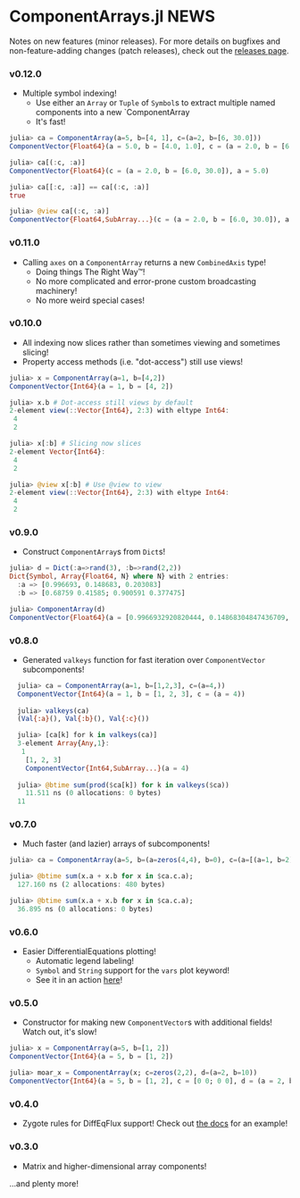 # ComponentArrays.jl NEWS
Notes on new features (minor releases). For more details on bugfixes and non-feature-adding changes (patch releases), check out the [releases page](https://github.com/jonniedie/ComponentArrays.jl/releases).

### v0.12.0
- Multiple symbol indexing!
  - Use either an `Array` or `Tuple` of `Symbol`s to extract multiple named components into a new `ComponentArray
  - It's fast!
```julia
julia> ca = ComponentArray(a=5, b=[4, 1], c=(a=2, b=[6, 30.0]))
ComponentVector{Float64}(a = 5.0, b = [4.0, 1.0], c = (a = 2.0, b = [6.0, 30.0]))

julia> ca[(:c, :a)]
ComponentVector{Float64}(c = (a = 2.0, b = [6.0, 30.0]), a = 5.0)

julia> ca[[:c, :a]] == ca[(:c, :a)]
true

julia> @view ca[(:c, :a)]
ComponentVector{Float64,SubArray...}(c = (a = 2.0, b = [6.0, 30.0]), a = 5.0)
```
### v0.11.0
- Calling `axes` on a `ComponentArray` returns a new `CombinedAxis` type!
  - Doing things The Right Way™!
  - No more complicated and error-prone custom broadcasting machinery!
  - No more weird special cases!
### v0.10.0
- All indexing now slices rather than sometimes viewing and sometimes slicing!
- Property access methods (i.e. "dot-access") still use views!
```julia
julia> x = ComponentArray(a=1, b=[4,2])
ComponentVector{Int64}(a = 1, b = [4, 2])

julia> x.b # Dot-access still views by default
2-element view(::Vector{Int64}, 2:3) with eltype Int64:
 4
 2

julia> x[:b] # Slicing now slices
2-element Vector{Int64}:
 4
 2

julia> @view x[:b] # Use @view to view
2-element view(::Vector{Int64}, 2:3) with eltype Int64:
 4
 2
```

### v0.9.0
- Construct `ComponentArray`s from `Dict`s!
```julia
julia> d = Dict(:a=>rand(3), :b=>rand(2,2))
Dict{Symbol, Array{Float64, N} where N} with 2 entries:
  :a => [0.996693, 0.148683, 0.203083]
  :b => [0.68759 0.41585; 0.900591 0.377475]

julia> ComponentArray(d)
ComponentVector{Float64}(a = [0.9966932920820444, 0.14868304847436709, 0.20308284992079573], b = [0.6875902095731583 0.415850281435181; 0.9005909643364229 0.3774747843717925])
```

### v0.8.0
- Generated `valkeys` function for fast iteration over `ComponentVector` subcomponents!
```julia
  julia> ca = ComponentArray(a=1, b=[1,2,3], c=(a=4,))
  ComponentVector{Int64}(a = 1, b = [1, 2, 3], c = (a = 4))
  
  julia> valkeys(ca)
  (Val{:a}(), Val{:b}(), Val{:c}())

  julia> [ca[k] for k in valkeys(ca)]
  3-element Array{Any,1}:
   1
    [1, 2, 3]
    ComponentVector{Int64,SubArray...}(a = 4)
  
  julia> @btime sum(prod($ca[k]) for k in valkeys($ca))
    11.511 ns (0 allocations: 0 bytes)
  11
```

### v0.7.0
- Much faster (and lazier) arrays of subcomponents!
```julia
julia> ca = ComponentArray(a=5, b=(a=zeros(4,4), b=0), c=(a=[(a=1, b=2), (a=3, b=1), (a=1, b=2), (a=3, b=1)], b=[1., 2., 4]));

julia> @btime sum(x.a + x.b for x in $ca.c.a);
  127.160 ns (2 allocations: 480 bytes)

julia> @btime sum(x.a + x.b for x in $ca.c.a);
  36.895 ns (0 allocations: 0 bytes)
```

### v0.6.0
- Easier DifferentialEquations plotting!
    - Automatic legend labeling!
    - `Symbol` and `String` support for the `vars` plot keyword!
    - See it in an action [here](https://github.com/jonniedie/ComponentArrays.jl/blob/master/docs/src/examples/adaptive_control.md)!

### v0.5.0
- Constructor for making new `ComponentVector`s with additional fields! Watch out, it's slow!
```julia
julia> x = ComponentArray(a=5, b=[1, 2])
ComponentVector{Int64}(a = 5, b = [1, 2])

julia> moar_x = ComponentArray(x; c=zeros(2,2), d=(a=2, b=10))
ComponentVector{Int64}(a = 5, b = [1, 2], c = [0 0; 0 0], d = (a = 2, b = 10))
```

### v0.4.0
- Zygote rules for DiffEqFlux support! Check out [the docs](https://jonniedie.github.io/ComponentArrays.jl/dev/examples/DiffEqFlux/) for an example!

### v0.3.0
- Matrix and higher-dimensional array components!

...and plenty more!
